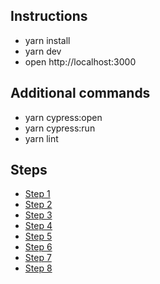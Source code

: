 ## Instructions
* yarn install
* yarn dev
* open http://localhost:3000
## Additional commands
* yarn cypress:open
* yarn cypress:run
* yarn lint
## Steps
* [Step 1](https://github.com/jonnygamba/simple-web-quizz-application/pull/1)
* [Step 2](https://github.com/jonnygamba/simple-web-quizz-application/pull/2)
* [Step 3](https://github.com/jonnygamba/simple-web-quizz-application/pull/3)
* [Step 4](https://github.com/jonnygamba/simple-web-quizz-application/pull/4)
* [Step 5](https://github.com/jonnygamba/simple-web-quizz-application/pull/5)
* [Step 6](https://github.com/jonnygamba/simple-web-quizz-application/pull/6)
* [Step 7](https://github.com/jonnygamba/simple-web-quizz-application/pull/7)
* [Step 8](https://github.com/jonnygamba/simple-web-quizz-application/pull/8)
